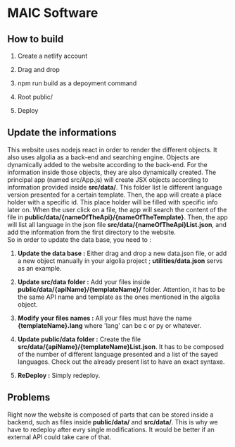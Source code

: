 # MAIC Software

## How to build

1. Create a netlify account

2. Drag and drop

3. npm run build as a depoyment command

4. Root public/

5. Deploy

## Update the informations

This website uses nodejs react in order to render the different objects. It also uses algolia as a back-end and searching engine. Objects are dynamically added to the website according to the back-end. For the information inside those objects, they are also dynamically created. The principal app (named src/App.js) will create JSX objects according to information provided inside **src/data/**. This folder list le different language version presented for a certain template. Then, the app will create a place holder with a specific id. This place holder will be filled with specific info later on. When the user click on a file, the app will search the content of the file in **public/data/{nameOfTheApi}/{nameOfTheTemplate}**. Then, the app will list all language in the json file **src/data/{nameOfTheApi}List.json**, and add the information from the first directory to the website.
</br>
So in order to update the data base, you need to :

1. **Update the data base :** Either drag and drop a new data.json file, or add a new object manually in your algolia project ; **utilities/data.json** servs as an example.

2. **Update src/data folder :** Add your files inside **public/data/{apiName}/{templateName}/** folder. Attention, it has to be the same API name and template as the ones mentioned in the algolia object.

3. **Modify your files names :** All your files must have the name **{templateName}.lang** where 'lang' can be c or py or whatever.

4. **Update public/data folder :** Create the file **src/data/{apiName}/{templateName}List.json**. It has to be composed of the number of different language presented and a list of the sayed languages. Check out the already present list to have an exact syntaxe.

5. **ReDeploy :** Simply redeploy.

## Problems

Right now the website is composed of parts that can be stored inside a backend, such as files inside **public/data/** and **src/data/**. This is why we have to redeploy after evry single modifications. It would be better if an external API could take care of that.
